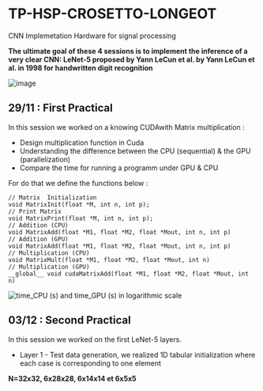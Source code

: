 # TP-HSP-CROSETTO-LONGEOT
CNN Implemetation Hardware for signal processing

**The ultimate goal of these 4 sessions is to implement the inference of a very clear CNN: LeNet-5 proposed by Yann LeCun et al.
by Yann LeCun et al. in 1998 for handwritten digit recognition**

![image](https://github.com/user-attachments/assets/a04826d8-fcad-47c6-a7a1-c68daecdf5d3)

## 29/11 : First Practical
In this session we worked on a knowing CUDAwith Matrix multiplication :
- Design multiplication function in Cuda
- Understanding the difference between the CPU (sequential) & the GPU (parallelization)
- Compare the time for running a programm under GPU & CPU

For do that we define the functions below : 
````
// Matrix  Initialization
void MatrixInit(float *M, int n, int p);
// Print Matrix 
void MatrixPrint(float *M, int n, int p);
// Addition (CPU)
void MatrixAdd(float *M1, float *M2, float *Mout, int n, int p)
// Addition (GPU)
void MatrixAdd(float *M1, float *M2, float *Mout, int n, int p)
// Multiplication (CPU)
void MatrixMult(float *M1, float *M2, float *Mout, int n)
// Multiplication (GPU)
__global__ void cudaMatrixAdd(float *M1, float *M2, float *Mout, int n)
````

![time_CPU (s) and time_GPU (s) in logarithmic scale](https://github.com/user-attachments/assets/5f195eac-7eba-4fd0-95b3-e63b0740030c)



## 03/12 : Second Practical
In this session we worked on the first LeNet-5 layers.
- Layer 1 - Test data generation, we realized 1D tabular initialization where each case is corresponding to one element

**N=32x32, 6x28x28, 6x14x14 et 6x5x5**
